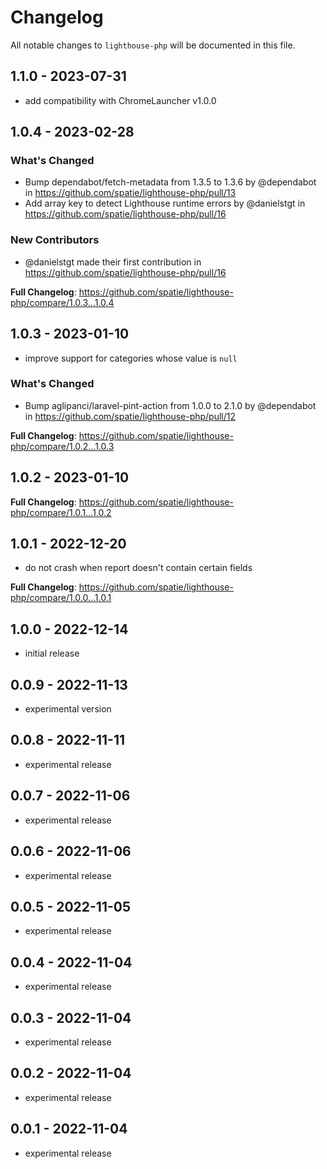 # Changelog

All notable changes to `lighthouse-php` will be documented in this file.

## 1.1.0 - 2023-07-31

- add compatibility with ChromeLauncher v1.0.0

## 1.0.4 - 2023-02-28

### What's Changed

- Bump dependabot/fetch-metadata from 1.3.5 to 1.3.6 by @dependabot in https://github.com/spatie/lighthouse-php/pull/13
- Add array key to detect Lighthouse runtime errors by @danielstgt in https://github.com/spatie/lighthouse-php/pull/16

### New Contributors

- @danielstgt made their first contribution in https://github.com/spatie/lighthouse-php/pull/16

**Full Changelog**: https://github.com/spatie/lighthouse-php/compare/1.0.3...1.0.4

## 1.0.3 - 2023-01-10

- improve support for categories whose value is `null`

### What's Changed

- Bump aglipanci/laravel-pint-action from 1.0.0 to 2.1.0 by @dependabot in https://github.com/spatie/lighthouse-php/pull/12

**Full Changelog**: https://github.com/spatie/lighthouse-php/compare/1.0.2...1.0.3

## 1.0.2 - 2023-01-10

**Full Changelog**: https://github.com/spatie/lighthouse-php/compare/1.0.1...1.0.2

## 1.0.1 - 2022-12-20

- do not crash when report doesn't contain certain fields

**Full Changelog**: https://github.com/spatie/lighthouse-php/compare/1.0.0...1.0.1

## 1.0.0 - 2022-12-14

- initial release

## 0.0.9 - 2022-11-13

- experimental version

## 0.0.8 - 2022-11-11

- experimental release

## 0.0.7 - 2022-11-06

- experimental release

## 0.0.6 - 2022-11-06

- experimental release

## 0.0.5 - 2022-11-05

- experimental release

## 0.0.4 - 2022-11-04

- experimental release

## 0.0.3 - 2022-11-04

- experimental release

## 0.0.2 - 2022-11-04

- experimental release

## 0.0.1 - 2022-11-04

- experimental release

